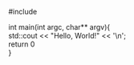 #include <iostream>

int main(int argc, char** argv){  
  std::cout << "Hello, World!" << '\n';  
  return 0  
}  
